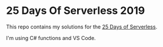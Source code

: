 # 25 Days Of Serverless 2019

This repo contains my solutions for the [25 Days of Serverless](https://25daysofserverless.com).

I'm using C# functions and VS Code.